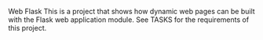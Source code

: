 Web Flask
This is a project that shows how dynamic web pages can be built with the Flask web application module. See TASKS for the requirements of this project.
